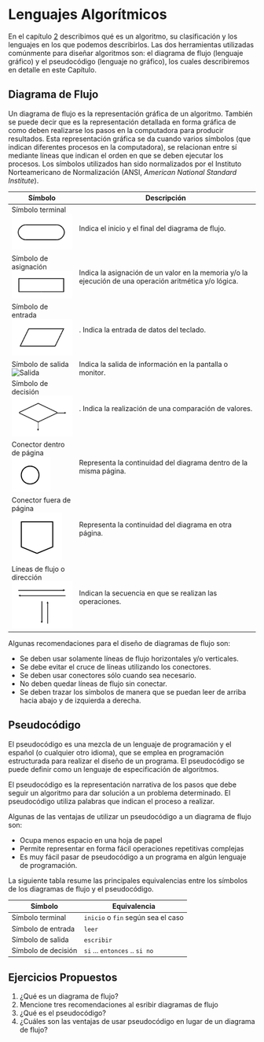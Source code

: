 # Lenguajes Algorítmicos

En el capítulo [2](docs/entidades-primitivas.html) describimos qué es un
algoritmo, su clasificación y los lenguajes en los que podemos describirlos. Las
dos herramientas utilizadas comúnmente para diseñar algoritmos son: el diagrama
de flujo (lenguaje gráfico) y el pseudocódigo (lenguaje no gráfico), los cuales
describiremos en detalle en este Capítulo.

## Diagrama de Flujo

Un diagrama de flujo es la representación gráfica de un algoritmo. También se
puede decir que es la representación detallada en forma gráfica de como deben
realizarse los pasos en la computadora para producir resultados. Esta
representación gráfica se da cuando varios símbolos (que indican diferentes
procesos en la computadora), se relacionan entre sí mediante líneas que indican
el orden en que se deben ejecutar los procesos. Los símbolos utilizados han
sido normalizados por el Instituto Norteamericano de Normalización (ANSI,
*American National Standard Institute*).

| Símbolo | Descripción |
| ------- | ----------- |
| Símbolo terminal <br> ![Terminal](images/simbolo-terminal.png) | Indica el inicio y el final del diagrama de flujo. |
| Símbolo de asignación <br> ![Asignación](images/simbolo-asignacion.png) | Indica la asignación de un valor en la memoria y/o la ejecución de una operación aritmética y/o lógica. |
| Símbolo de entrada <br> ![Entrada](images/simbolo-entrada.png) |. Indica la entrada de datos del teclado. |
| Símbolo de salida <br> ![Salida](images/simbolo-salida.png) | Indica la salida de información en la pantalla o monitor. |
| Símbolo de decisión <br> ![Decisión](images/simbolo-decision.png) |. Indica la realización de una comparación de valores. |
| Conector dentro de página <br> ![Conector](images/simbolo-conector.png) | Representa la continuidad del diagrama dentro de la misma página. |
| Conector fuera de página <br> ![Página](images/simbolo-conector-pagina.png) | Representa la continuidad del diagrama en otra página.
| Líneas de flujo o dirección <br> ![Flujo](images/simbolo-lineas-flujo.png) | Indican la secuencia en que se realizan las operaciones. |

Algunas recomendaciones para el diseño de diagramas de flujo son:

-   Se deben usar solamente líneas de flujo horizontales y/o verticales.
-   Se debe evitar el cruce de líneas utilizando los conectores.
-   Se deben usar conectores sólo cuando sea necesario.
-   No deben quedar líneas de flujo sin conectar.
-   Se deben trazar los símbolos de manera que se puedan leer de arriba
    hacia abajo y de izquierda a derecha.

## Pseudocódigo

El pseudocódigo es una mezcla de un lenguaje de programación y el español (o
cualquier otro idioma), que se emplea en programación estructurada para realizar
el diseño de un programa. El pseudocódigo se puede definir como un lenguaje de
especificación de algoritmos.

El pseudocódigo es la representación narrativa de los pasos que debe seguir un
algoritmo para dar solución a un problema determinado. El pseudocódigo utiliza 
palabras que indican el proceso a realizar.

Algunas de las ventajas de utilizar un pseudocódigo a un diagrama de flujo son:

-   Ocupa menos espacio en una hoja de papel
-   Permite representar en forma fácil operaciones repetitivas complejas
-   Es muy fácil pasar de pseudocódigo a un programa en algún lenguaje
    de programación.

La siguiente tabla resume las principales equivalencias entre los símbolos de los
diagramas de flujo y el pseudocódigo.

| Símbolo | Equivalencia |
| ------- | ------------ |
| Símbolo terminal | `inicio` o `fin` según sea el caso |
| Símbolo de entrada | `leer` |
| Símbolo de salida | `escribir` |
| Símbolo de decisión|`si` ... `entonces` .. `si no` |

## Ejercicios Propuestos

1.  ¿Qué es un diagrama de flujo?
2.  Mencione tres recomendaciones al esribir diagramas de flujo
3.  ¿Qué es el pseudocódigo?
4.  ¿Cuáles son las ventajas de usar pseudocódigo en lugar de un diagrama de
    flujo?
